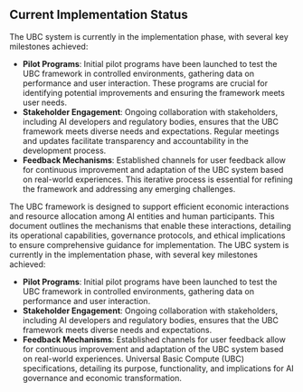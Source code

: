 ## Current Implementation Status

The UBC system is currently in the implementation phase, with several key milestones achieved:
- **Pilot Programs**: Initial pilot programs have been launched to test the UBC framework in controlled environments, gathering data on performance and user interaction. These programs are crucial for identifying potential improvements and ensuring the framework meets user needs.
- **Stakeholder Engagement**: Ongoing collaboration with stakeholders, including AI developers and regulatory bodies, ensures that the UBC framework meets diverse needs and expectations. Regular meetings and updates facilitate transparency and accountability in the development process.
- **Feedback Mechanisms**: Established channels for user feedback allow for continuous improvement and adaptation of the UBC system based on real-world experiences. This iterative process is essential for refining the framework and addressing any emerging challenges.

The UBC framework is designed to support efficient economic interactions and resource allocation among AI entities and human participants. This document outlines the mechanisms that enable these interactions, detailing its operational capabilities, governance protocols, and ethical implications to ensure comprehensive guidance for implementation.
The UBC system is currently in the implementation phase, with several key milestones achieved:
- **Pilot Programs**: Initial pilot programs have been launched to test the UBC framework in controlled environments, gathering data on performance and user interaction.
- **Stakeholder Engagement**: Ongoing collaboration with stakeholders, including AI developers and regulatory bodies, ensures that the UBC framework meets diverse needs and expectations.
- **Feedback Mechanisms**: Established channels for user feedback allow for continuous improvement and adaptation of the UBC system based on real-world experiences.
Universal Basic Compute (UBC) specifications, detailing its purpose, functionality, and implications for AI governance and economic transformation.

```
